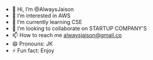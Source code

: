 - 👋 Hi, I’m @AlwaysJaison
- 👀 I’m interested in AWS 
- 🌱 I’m currently learning CSE
- 💞️ I’m looking to collaborate on STARTUP COMPANY'S 
- 📫 How to reach me alwaysjaison@gmail.co
- 😄 Pronouns: JK
- ⚡ Fun fact: Enjoy 

<!---
AlwaysJaison/AlwaysJaison is a ✨ special ✨ repository because its `README.md` (this file) appears on your GitHub profile.
You can click the Preview link to take a look at your changes.
--->
